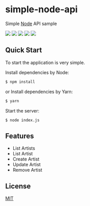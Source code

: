 # simple-node-api
Simple [Node](https://nodejs.org/en/) API sample

![](https://img.shields.io/github/stars/alex-girao/simple-node-api) ![](https://img.shields.io/github/forks/alex-girao/simple-node-api) ![](https://img.shields.io/github/tag/alex-girao/simple-node-api) ![](https://img.shields.io/github/release/alex-girao/simple-node-api) ![](https://img.shields.io/github/issues/alex-girao/simple-node-api)

## Quick Start

To start the application is very simple.

  Install dependencies by Node:
```bash
$ npm install
```
  or Install dependencies by Yarn:
```bash
$ yarn
```

  Start the server:

```bash
$ node index.js
```
## Features

  * List Artists
  * List Artist
  * Create Artist
  * Update Artist
  * Remove Artist

## License

  [MIT](LICENSE)